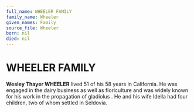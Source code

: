 ```yaml
---
full_name: WHEELER FAMILY
family_name: Wheeler
given_names: Family
source_file: Wheeler
born: nil
died: nil
---
```

# WHEELER FAMILY

**Wesley Thayer WHEELER** lived 51 of his 58 years in California. He was
engaged in the dairy business as well as floriculture and was widely
known for his work in the propagation of gladiolus . He and his wife
Idella had four children, two of whom settled in Seldovia.

